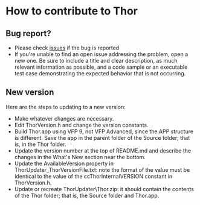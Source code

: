 # How to contribute to Thor

## Bug report?
- Please check [issues](https://github.com/VFPX/Thor/issues) if the bug is reported
- If you're unable to find an open issue addressing the problem, open a new one. Be sure to include a title and clear description, as much relevant information as possible, and a code sample or an executable test case demonstrating the expected behavior that is not occurring.

## New version
Here are the steps to updating to a new version:

* Make whatever changes are necessary.
* Edit ThorVersion.h and change the version constants.
* Build Thor.app using VFP 9, not VFP Advanced, since the APP structure is different. Save the app in the parent folder of the Source folder; that is, in the Thor folder.
* Update the version number at the top of README.md and describe the changes in the What's New section near the bottom.
* Update the AvailableVersion property in ThorUpdater\_ThorVersionFile.txt: note the format of the value must be identical to the value of the ccThorInternalVERSION constant in ThorVersion.h.
* Update or recreate ThorUpdater\Thor.zip: it should contain the contents of the Thor folder; that is, the Source folder and Thor.app.
